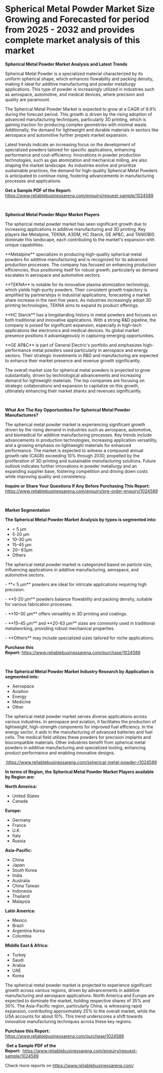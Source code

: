 <p><h1>Spherical Metal Powder Market Size Growing and Forecasted for period from 2025 - 2032 and provides complete market analysis of this market</h1></p><p><strong>Spherical Metal Powder Market Analysis and Latest Trends</strong></p>
<p><p>Spherical Metal Powder is a specialized material characterized by its uniform spherical shape, which enhances flowability and packing density, making it ideal for additive manufacturing and powder metallurgy applications. This type of powder is increasingly utilized in industries such as aerospace, automotive, and medical devices, where precision and quality are paramount.</p><p>The Spherical Metal Powder Market is expected to grow at a CAGR of 9.9% during the forecast period. This growth is driven by the rising adoption of advanced manufacturing techniques, particularly 3D printing, which is gaining traction for producing complex geometries with minimal waste. Additionally, the demand for lightweight and durable materials in sectors like aerospace and automotive further propels market expansion.</p><p>Latest trends indicate an increasing focus on the development of specialized powders tailored for specific applications, enhancing performance and cost-efficiency. Innovations in powder production technologies, such as gas atomization and mechanical milling, are also shaping the market landscape. As industries evolve and prioritize sustainable practices, the demand for high-quality Spherical Metal Powders is anticipated to continue rising, fostering advancements in manufacturing processes and applications.</p></p>
<p><strong>Get a Sample PDF of the Report:&nbsp;</strong> <a href="https://www.reliablebusinessarena.com/enquiry/request-sample/1024589?utm_campaign=1990&utm_medium=2&utm_source=Github&utm_content=ia&utm_term=06032025&utm_id=spherical-metal-powder">https://www.reliablebusinessarena.com/enquiry/request-sample/1024589</a></p>
<p>&nbsp;</p>
<p><strong>Spherical Metal Powder Major Market Players</strong></p>
<p><p>The spherical metal powder market has seen significant growth due to increasing applications in additive manufacturing and 3D printing. Key players like Metalpine, TEKNA, A3DM, HC Starck, GE AP&C, and TANIOBIS dominate this landscape, each contributing to the market's expansion with unique capabilities.</p><p>**Metalpine** specializes in producing high-quality spherical metal powders for additive manufacturing and is recognized for its advanced production processes. The company has focused on enhancing production efficiencies, thus positioning itself for robust growth, particularly as demand escalates in aerospace and automotive sectors.</p><p>**TEKNA** is notable for its innovative plasma atomization technology, which yields high-purity powders. Their consistent growth trajectory is amplified by partnerships in industrial applications, forecasting a market share increase in the next five years. As industries increasingly adopt 3D printing technologies, TEKNA aims to expand its product offerings.</p><p>**HC Starck** has a longstanding history in metal powders and focuses on both traditional and innovative applications. With a strong R&D pipeline, the company is poised for significant expansion, especially in high-tech applications like electronics and medical devices. Its global market presence positions it advantageously in capturing emerging opportunities.</p><p>**GE AP&C** is part of General Electric's portfolio and emphasizes high-performance metal powders used particularly in aerospace and energy sectors. Their strategic investments in R&D and manufacturing are expected to enhance their market presence and revenue growth significantly.</p><p>The overall market size for spherical metal powders is projected to grow substantially, driven by technological advancements and increasing demand for lightweight materials. The top companies are focusing on strategic collaborations and expansion to capitalize on this growth, ultimately enhancing their market shares and revenues significantly.</p></p>
<p>&nbsp;</p>
<p><strong>What Are The Key Opportunities For Spherical Metal Powder Manufacturers?</strong></p>
<p><p>The spherical metal powder market is experiencing significant growth driven by the rising demand in industries such as aerospace, automotive, and biomedical for additive manufacturing processes. Key trends include advancements in production technologies, increasing application versatility, and a growing emphasis on lightweight materials for enhanced performance. The market is expected to witness a compound annual growth rate (CAGR) exceeding 10% through 2030, propelled by the proliferation of 3D printing and sustainable manufacturing solutions. Future outlook indicates further innovations in powder metallurgy and an expanding supplier base, fostering competition and driving down costs while improving quality and consistency.</p></p>
<p><strong>Inquire or Share Your Questions If Any Before Purchasing This Report:</strong> <a href="https://www.reliablebusinessarena.com/enquiry/pre-order-enquiry/1024589?utm_campaign=1990&utm_medium=2&utm_source=Github&utm_content=ia&utm_term=06032025&utm_id=spherical-metal-powder">https://www.reliablebusinessarena.com/enquiry/pre-order-enquiry/1024589</a></p>
<p>&nbsp;</p>
<p><strong>Market Segmentation</strong></p>
<p><strong>The Spherical Metal Powder Market Analysis by types is segmented into:</strong></p>
<p><ul><li>< 5 µm</li><li>5-20 µm</li><li>10–30 µm</li><li>15–45 µm</li><li>20– 63µm</li><li>Others</li></ul></p>
<p><p>The spherical metal powder market is categorized based on particle size, influencing applications in additive manufacturing, aerospace, and automotive sectors. </p><p>- **< 5 µm** powders are ideal for intricate applications requiring high precision. </p><p>- **5-20 µm** powders balance flowability and packing density, suitable for various fabrication processes. </p><p>- **10–30 µm** offers versatility in 3D printing and coatings. </p><p>- **15–45 µm** and **20-63 µm** sizes are commonly used in traditional metalworking, providing robust mechanical properties. </p><p>- **Others** may include specialized sizes tailored for niche applications.</p></p>
<p><strong>Purchase this Report:&nbsp;</strong><a href="https://www.reliablebusinessarena.com/purchase/1024589?utm_campaign=1990&utm_medium=2&utm_source=Github&utm_content=ia&utm_term=06032025&utm_id=spherical-metal-powder">https://www.reliablebusinessarena.com/purchase/1024589</a></p>
<p>&nbsp;</p>
<p><strong>The Spherical Metal Powder Market Industry Research by Application is segmented into:</strong></p>
<p><ul><li>Aerospace</li><li>Aviation</li><li>Energy</li><li>Medicine</li><li>Other</li></ul></p>
<p><p>The spherical metal powder market serves diverse applications across various industries. In aerospace and aviation, it facilitates the production of lightweight, high-strength components for improved fuel efficiency. In the energy sector, it aids in the manufacturing of advanced batteries and fuel cells. The medical field utilizes these powders for precision implants and biocompatible materials. Other industries benefit from spherical metal powders in additive manufacturing and specialized tooling, enhancing product performance and enabling innovative designs.</p></p>
<p><a href="https://www.reliablebusinessarena.com/spherical-metal-powder-r1024589?utm_campaign=1990&utm_medium=2&utm_source=Github&utm_content=ia&utm_term=06032025&utm_id=spherical-metal-powder">&nbsp;https://www.reliablebusinessarena.com/spherical-metal-powder-r1024589</a></p>
<p><strong>In terms of Region, the Spherical Metal Powder Market Players available by Region are:</strong></p>
<p>
    <p> <strong> North America: </strong>
        <ul>
            <li>United States</li>
            <li>Canada</li>
        </ul>
        </p> 
    <p> <strong> Europe: </strong>
        <ul>
            <li>Germany</li>
            <li>France</li>
            <li>U.K.</li>
            <li>Italy</li>
            <li>Russia</li>
        </ul>
        </p> 
    <p> <strong> Asia-Pacific: </strong>
        <ul>
            <li>China</li>
            <li>Japan</li>
            <li>South Korea</li>
            <li>India</li>
            <li>Australia</li>
            <li>China Taiwan</li>
            <li>Indonesia</li>
            <li>Thailand</li>
            <li>Malaysia</li>
        </ul>
        </p> 
    <p> <strong> Latin America: </strong>
        <ul>
            <li>Mexico</li>
            <li>Brazil</li>
            <li>Argentina Korea</li>
            <li>Colombia</li>
        </ul>
        </p> 
    <p> <strong> Middle East & Africa: </strong>
        <ul>
            <li>Turkey</li>
            <li>Saudi</li>
            <li>Arabia</li>
            <li>UAE</li>
            <li>Korea</li>
        </ul>
    </p>
    </p>
<p><p>The spherical metal powder market is projected to experience significant growth across various regions, driven by advancements in additive manufacturing and aerospace applications. North America and Europe are expected to dominate the market, holding respective shares of 35% and 30%. The Asia-Pacific region, particularly China, is witnessing rapid expansion, contributing approximately 25% to the overall market, while the USA accounts for about 10%. This trend underscores a shift towards innovative manufacturing techniques across these key regions.</p></p>
<p><strong>Purchase this Report: </strong><a href="https://www.reliablebusinessarena.com/purchase/1024589?utm_campaign=1990&utm_medium=2&utm_source=Github&utm_content=ia&utm_term=06032025&utm_id=spherical-metal-powder">https://www.reliablebusinessarena.com/purchase/1024589</a></p>
<p>&nbsp;<strong>Get a Sample PDF of the Report:&nbsp;&nbsp;</strong><a href="https://www.reliablebusinessarena.com/enquiry/request-sample/1024589?utm_campaign=1990&utm_medium=2&utm_source=Github&utm_content=ia&utm_term=06032025&utm_id=spherical-metal-powder">https://www.reliablebusinessarena.com/enquiry/request-sample/1024589</a></p>
<p><strong></strong></p>
<p>Check more reports on <a href="https://www.reliablebusinessarena.com/?utm_campaign=1990&utm_medium=2&utm_source=Github&utm_content=ia&utm_term=06032025&utm_id=spherical-metal-powder">https://www.reliablebusinessarena.com/</a></p>